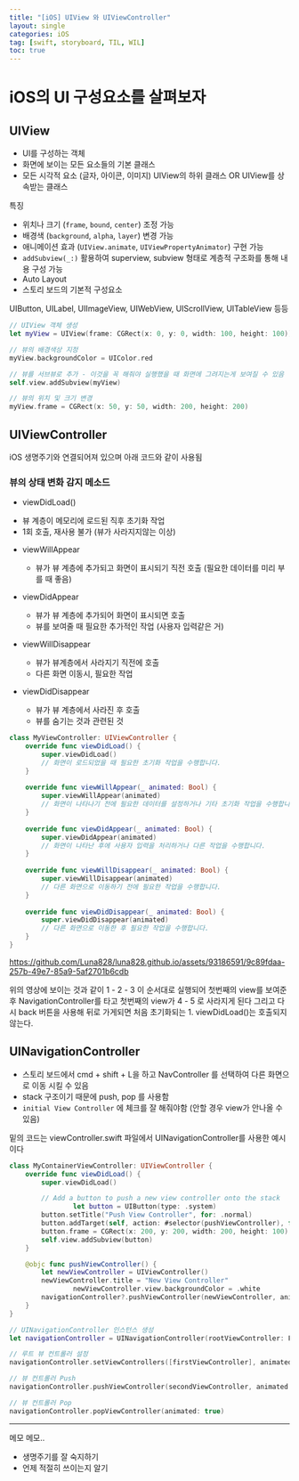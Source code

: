 ```yaml
---
title: "[iOS] UIView 와 UIViewController"
layout: single
categories: iOS
tag: [swift, storyboard, TIL, WIL]
toc: true
---
```


# iOS의 UI 구성요소를 살펴보자

## UIView

* UI를 구성하는 객체
* 화면에 보이는 모든 요소들의 기본 클래스
* 모든 시각적 요소 (글자, 아이콘, 이미지) UIView의 하위 클래스 OR UIView를 상속받는 클래스

특징
* 위치나 크기 (`frame`, `bound`, `center`) 조정 가능
* 배경색 (`background`, `alpha`, `layer`) 변경 가능
* 애니메이션 효과 (`UIView.animate`, `UIViewPropertyAnimator`) 구현 가능
* `addSubview(_:)` 활용하여 superview, subview 형태로 계층적 구조화를 통해 내용 구성 가능
* Auto Layout 
* 스토리 보드의 기본적 구성요소

UIButton, UILabel, UIImageView, UIWebView, UIScrollView, UITableView 등등

```swift
// UIView 객체 생성
let myView = UIView(frame: CGRect(x: 0, y: 0, width: 100, height: 100))

// 뷰의 배경색상 지정
myView.backgroundColor = UIColor.red

// 뷰를 서브뷰로 추가 - 이것을 꼭 해줘야 실행했을 때 화면에 그려지는게 보여질 수 있음
self.view.addSubview(myView)

// 뷰의 위치 및 크기 변경
myView.frame = CGRect(x: 50, y: 50, width: 200, height: 200)
```


## UIViewController

iOS 생명주기와 연결되어져 있으며 아래 코드와 같이 사용됨

### 뷰의 상태 변화 감지 메소드
 * viewDidLoad()
  - 뷰 계층이 메모리에 로드된 직후 초기화 작업
  - 1회 호출, 재사용 불가 (뷰가 사라지지않는 이상)

* viewWillAppear
  - 뷰가 뷰 계층에 추가되고 화면이 표시되기 직전 호출 (필요한 데이터를 미리 부를 때 좋음)

* viewDidAppear
  - 뷰가 뷰 계층에 추가되어 화면이 표시되면 호출
  - 뷰를 보여줄 때 필요한 추가적인 작업 (사용자 입력같은 거)

* viewWillDisappear
  - 뷰가 뷰계층에서 사라지기 직전에 호출
  - 다른 화면 이동시, 필요한 작업

* viewDidDisappear
  - 뷰가 뷰 계층에서 사라진 후 호출
  - 뷰를 숨기는 것과 관련된 것
  
```swift
class MyViewController: UIViewController {
    override func viewDidLoad() {
        super.viewDidLoad()
        // 화면이 로드되었을 때 필요한 초기화 작업을 수행합니다.
    }
    
    override func viewWillAppear(_ animated: Bool) {
        super.viewWillAppear(animated)
        // 화면이 나타나기 전에 필요한 데이터를 설정하거나 기타 초기화 작업을 수행합니다.
    }
    
    override func viewDidAppear(_ animated: Bool) {
        super.viewDidAppear(animated)
        // 화면이 나타난 후에 사용자 입력을 처리하거나 다른 작업을 수행합니다.
    }
    
    override func viewWillDisappear(_ animated: Bool) {
        super.viewWillDisappear(animated)
        // 다른 화면으로 이동하기 전에 필요한 작업을 수행합니다.
    }
    
    override func viewDidDisappear(_ animated: Bool) {
        super.viewDidDisappear(animated)
        // 다른 화면으로 이동한 후 필요한 작업을 수행합니다.
    }
}
```

https://github.com/Luna828/luna828.github.io/assets/93186591/9c89fdaa-257b-49e7-85a9-5af2701b6cdb

위의 영상에 보이는 것과 같이 1 - 2 - 3 이 순서대로 실행되어 첫번째의 view를 보여준 후 NavigationController를 타고 첫번째의 view가 4 - 5 로 사라지게 된다
그리고 다시 back 버튼을 사용해 뒤로 가게되면 처음 초기화되는 1. viewDidLoad()는 호출되지 않는다.  


## UINavigationController

* 스토리 보드에서 cmd + shift + L을 하고 NavController 를 선택하여 다른 화면으로 이동 시킬 수 있음
* stack 구조이기 때문에 push, pop 를 사용함
* `initial View Controller` 에 체크를 잘 해줘야함 (안할 경우 view가 안나올 수 있음)

밑의 코드는 viewController.swift 파일에서 UINavigationController를 사용한 예시이다

```swift
class MyContainerViewController: UIViewController {
    override func viewDidLoad() {
        super.viewDidLoad()

        // Add a button to push a new view controller onto the stack
				let button = UIButton(type: .system)
        button.setTitle("Push View Controller", for: .normal)
        button.addTarget(self, action: #selector(pushViewController), for: .touchUpInside)
        button.frame = CGRect(x: 200, y: 200, width: 200, height: 100)
        self.view.addSubview(button)
    }

    @objc func pushViewController() {
        let newViewController = UIViewController()
        newViewController.title = "New View Controller"
				newViewController.view.backgroundColor = .white
        navigationController?.pushViewController(newViewController, animated: true)
    }
}
```

```swift
// UINavigationController 인스턴스 생성
let navigationController = UINavigationController(rootViewController: FirstViewController())

// 루트 뷰 컨트롤러 설정
navigationController.setViewControllers([firstViewController], animated: true)

// 뷰 컨트롤러 Push
navigationController.pushViewController(secondViewController, animated: true)

// 뷰 컨트롤러 Pop
navigationController.popViewController(animated: true)
```

---

메모 메모..
* 생명주기를 잘 숙지하기
* 언제 적절히 쓰이는지 알기 
